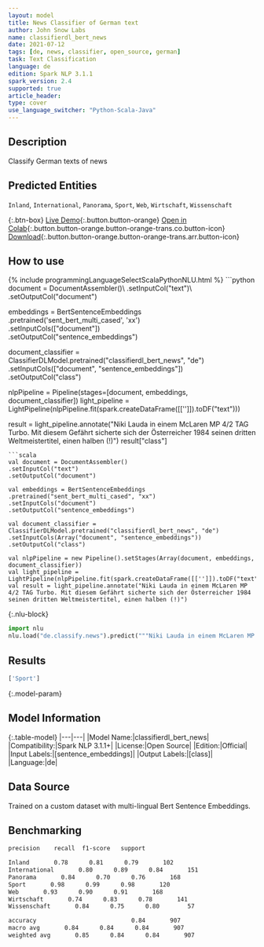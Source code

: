 ```yaml
---
layout: model
title: News Classifier of German text
author: John Snow Labs
name: classifierdl_bert_news
date: 2021-07-12
tags: [de, news, classifier, open_source, german]
task: Text Classification
language: de
edition: Spark NLP 3.1.1
spark_version: 2.4
supported: true
article_header:
type: cover
use_language_switcher: "Python-Scala-Java"
---
```


## Description

Classify German texts of news

## Predicted Entities

`Inland`, `International`, `Panorama`, `Sport`, `Web`, `Wirtschaft`, `Wissenschaft`

{:.btn-box}
[Live Demo](https://demo.johnsnowlabs.com/public/CLASSIFICATION_DE_NEWS/){:.button.button-orange}
[Open in Colab](https://colab.research.google.com/github/JohnSnowLabs/spark-nlp-workshop/blob/master/tutorials/streamlit_notebooks/CLASSIFICATION_DE_NEWS.ipynb){:.button.button-orange.button-orange-trans.co.button-icon}
[Download](https://s3.amazonaws.com/auxdata.johnsnowlabs.com/public/models/classifierdl_bert_news_de_3.1.1_2.4_1626079085859.zip){:.button.button-orange.button-orange-trans.arr.button-icon}

## How to use



<div class="tabs-box" markdown="1">
{% include programmingLanguageSelectScalaPythonNLU.html %}
```python
document = DocumentAssembler()\
.setInputCol("text")\
.setOutputCol("document")

embeddings = BertSentenceEmbeddings\
.pretrained('sent_bert_multi_cased', 'xx') \
.setInputCols(["document"])\
.setOutputCol("sentence_embeddings")

document_classifier = ClassifierDLModel.pretrained("classifierdl_bert_news", "de") \
.setInputCols(["document", "sentence_embeddings"]) \
.setOutputCol("class")

nlpPipeline = Pipeline(stages=[document, embeddings, document_classifier])
light_pipeline = LightPipeline(nlpPipeline.fit(spark.createDataFrame([['']]).toDF("text")))

result = light_pipeline.annotate("Niki Lauda in einem McLaren MP 4/2 TAG Turbo. Mit diesem Gefährt sicherte sich der Österreicher 1984 seinen dritten Weltmeistertitel, einen halben (!)")
result["class"]
```
```scala
val document = DocumentAssembler()
.setInputCol("text")
.setOutputCol("document")

val embeddings = BertSentenceEmbeddings
.pretrained("sent_bert_multi_cased", "xx") 
.setInputCols("document")
.setOutputCol("sentence_embeddings")

val document_classifier = ClassifierDLModel.pretrained("classifierdl_bert_news", "de") 
.setInputCols(Array("document", "sentence_embeddings")) 
.setOutputCol("class")

val nlpPipeline = new Pipeline().setStages(Array(document, embeddings, document_classifier))
val light_pipeline = LightPipeline(nlpPipeline.fit(spark.createDataFrame([['']]).toDF("text")))
val result = light_pipeline.annotate("Niki Lauda in einem McLaren MP 4/2 TAG Turbo. Mit diesem Gefährt sicherte sich der Österreicher 1984 seinen dritten Weltmeistertitel, einen halben (!)")
```


{:.nlu-block}
```python
import nlu
nlu.load("de.classify.news").predict("""Niki Lauda in einem McLaren MP 4/2 TAG Turbo. Mit diesem Gefährt sicherte sich der Österreicher 1984 seinen dritten Weltmeistertitel, einen halben (!)""")
```

</div>

## Results

```bash
['Sport']
```

{:.model-param}
## Model Information

{:.table-model}
|---|---|
|Model Name:|classifierdl_bert_news|
|Compatibility:|Spark NLP 3.1.1+|
|License:|Open Source|
|Edition:|Official|
|Input Labels:|[sentence_embeddings]|
|Output Labels:|[class]|
|Language:|de|

## Data Source

Trained on a custom dataset with multi-lingual Bert Sentence Embeddings.

## Benchmarking

```bash
precision    recall  f1-score   support

Inland       0.78      0.81      0.79       102
International       0.80      0.89      0.84       151
Panorama       0.84      0.70      0.76       168
Sport       0.98      0.99      0.98       120
Web       0.93      0.90      0.91       168
Wirtschaft       0.74      0.83      0.78       141
Wissenschaft       0.84      0.75      0.80        57

accuracy                           0.84       907
macro avg       0.84      0.84      0.84       907
weighted avg       0.85      0.84      0.84       907
```